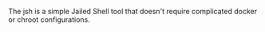 The jsh is a simple Jailed Shell tool that doesn't require complicated docker or chroot configurations. 
